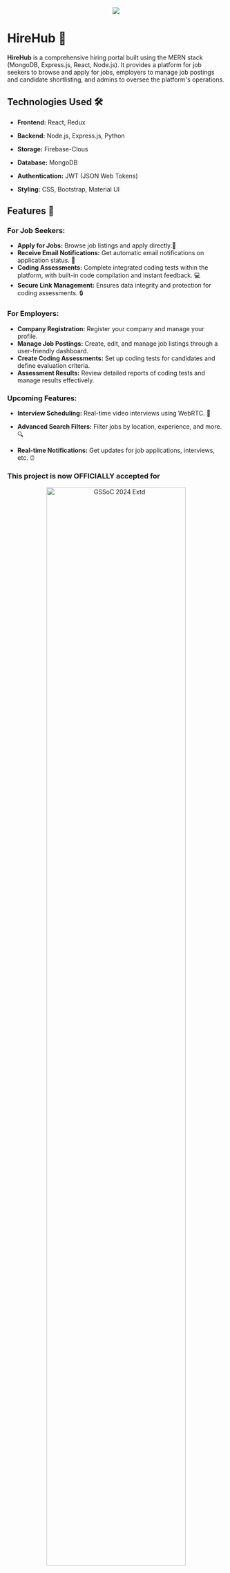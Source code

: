 <div align="center">
<img  src="https://readme-typing-svg.herokuapp.com?color=FEFF30&center=true&vCenter=true&size=40&width=900&height=80&lines=Welcome+to+Hire+Hub+💐"/>
</div>

# HireHub 🚀

**HireHub** is a comprehensive hiring portal built using the MERN stack (MongoDB, Express.js, React, Node.js). It provides a platform for job seekers to browse and apply for jobs, employers to manage job postings and candidate shortlisting, and admins to oversee the platform's operations.

## Technologies Used 🛠️

- **Frontend:** React, Redux

- **Backend:** Node.js, Express.js, Python
- **Storage:** Firebase-Clous
- **Database:** MongoDB
- **Authentication:** JWT (JSON Web Tokens)
- **Styling:** CSS, Bootstrap, Material UI


## Features 🌟

### For Job Seekers:

- **Apply for Jobs:** Browse job listings and apply directly.📄
- **Receive Email Notifications:** Get automatic email notifications on application status. 📧
- **Coding Assessments:** Complete integrated coding tests within the platform, with built-in code compilation and instant feedback. 💻
- **Secure Link Management:** Ensures data integrity and protection for coding assessments. 🔒

### For Employers:

- **Company Registration:** Register your company and manage your profile.
- **Manage Job Postings:** Create, edit, and manage job listings through a user-friendly dashboard.
- **Create Coding Assessments:** Set up coding tests for candidates and define evaluation criteria.
- **Assessment Results:** Review detailed reports of coding tests and manage results effectively.

### Upcoming Features:

- **Interview Scheduling:** Real-time video interviews using WebRTC. 🎥

- **Advanced Search Filters:** Filter jobs by location, experience, and more.🔍
- **Real-time Notifications:** Get updates for job applications, interviews, etc. ⏰

  <!-- Added Hacktoberfest 2024 and GSSoc Extended 2024 banners -->
### This project is now OFFICIALLY accepted for

<div align="center">
  <img src="https://raw.githubusercontent.com/SwanandD121/FeatherPerfect_fe/refs/heads/main/Untitled%20design.png" alt="GSSoC 2024 Extd" width="80%">
  <img src="https://cdn.discordapp.com/attachments/657543125190967316/1294560786114674748/Screenshot_2024-10-12_122347.png?ex=670b752f&is=670a23af&hm=26ddd7f41740b8b19ee4985e7568b3892091384b3b85e7165770a4b10f4d1050&" alt="Hacktoberfest 2024" width="80%">
</div>
<br>

---

## Setup Instructions

To run this project locally, follow these steps:

1. **Clone the repository:**

   ```bash
   git clone https://github.com/Yashgabani845/hiring-portal.git
   ```

2. **Navigate to the project directory:**

   ```bash
   cd hiring-portal
   ```

3. **Install frontend dependencies:**

   ```bash
   npm install
   ```

4. **Start the frontend server:**

   ```bash
   npm start
   ```

5. **Open a new terminal and navigate to the backend directory:**

   ```bash
   cd backend
   ```

6. **Start the backend server:**

   ```bash
   node server.js
   ```

7. **Install python dependencies:**

   ```bash
   pip install Flask Flask-CORS PyPDF2 google-generativeai python-dotenv
   ```

8. **Start the python server:**

   ```bash
   python ats.py
   ```

---

## Directory Structure 📂

Here is an overview of the project's directory structure:

<!-- START_STRUCTURE -->

```
/hiring-portal
├── Backend               🔧 Server-side logic and APIs
│   ├── controllers       📂 Request handlers and business logic
│   ├── models            🗄️  Database schemas and models
│   ├── routes            🚦 API route definitions
│   └── temp              🗃️  Temporary files (logs or drafts)
├── public                🌐 Static files for frontend (index.html, etc.)
└── src                   🛠️  Frontend application source code
    ├── CSS               🎨 Styling and CSS files
    ├── Components        📦 Reusable React components
    ├── assets            🖼️  Static resources like images and icons
    ├── firebase          🔥 Firebase configuration and integrations

```

<!-- END_STRUCTURE -->

---

## Contribution Guidelines 🤝🌟

We welcome contributions from the community! To contribute, please follow these guidelines:

1. **Fork the repository** and clone it locally.
2. Create a new branch for your feature or bug fix:
   ```bash
   git checkout -b feature/your-feature-name
   ```
3. **Commit your changes** with a clear message:
   ```bash
   git commit -m "Add feature/your-feature-name"
   ```
4. Push to your branch:
   ```bash
   git push origin feature/your-feature-name
   ```
5. **Open a Pull Request (PR)** 🔀and describe your changes in detail.

---

## Contact 👤

### Project Admin⚡
 
<table>
<tr>
<td align="center"><a href="https://github.com/Yashgabani845"><img src="https://avatars.githubusercontent.com/u/127788321?v=4" width=150px height=150px /></a></br> <h4 style="color:red;">Yash Niteshbhai Gabani</h4>
 <a href="https://www.linkedin.com/in/yash-gabani-527886258/"><img src="https://img.icons8.com/fluency/2x/linkedin.png" width="32px" height="32px"></img></a>
</td>
</tr>
</table>

### Project Mentors✨
 
<table>
<tr>
<td align="center"><a href="https://github.com/anikethgojee"><img src="https://media.licdn.com/dms/image/v2/D5603AQFY233u5XNbmg/profile-displayphoto-shrink_400_400/profile-displayphoto-shrink_400_400/0/1722448250152?e=1735776000&v=beta&t=or5XPzLRtYn4t0J1fM3yz5B53gpRQ0HEDjD66kqEmHw" width=150px height=150px /></a></br> <h4 style="color:red;">Aniketh Goje</h4>
 <a href="https://www.linkedin.com/in/aniketh-goje/"><img src="https://img.icons8.com/fluency/2x/linkedin.png" width="32px" height="32px"></img></a>
</td>
<td align="center"><a href="https://github.com/03-sakshi"><img src="https://avatars.githubusercontent.com/u/121297541?v=4" width=150px height=150px /></a></br> <h4 style="color:red;">Sakshi Gupta
</h4>
</tr>
</table>

---

### Issue Reporting 🐛✨

If you encounter any bugs or have feature requests, please follow this format when opening an issue:

- **Issue Title:** 📝 A concise and descriptive title.
- **Description:** 🔍 Clear and detailed description of the issue or feature request.
- **Steps to Reproduce (if applicable):** 🚶Detailed steps to reproduce the issue.
- **Expected Behavior:** ✅What you expected to happen.
- **Actual Behavior:** ❌What actually happened.

---

## 👀 Our Valuable Contributors 💖✨

<div align="center">
  <a href="https://github.com/Yashgabani845/hiring-portal/graphs/contributors">
    <img src="https://contrib.rocks/image?repo=Yashgabani845/hiring-portal&max=100" />
  </a>
</div>

![-----------------------------------------------------](https://raw.githubusercontent.com/andreasbm/readme/master/assets/lines/rainbow.png)

## Stargazers ❤️

<div align='left'>

[![Stargazers repo roster for @Yashgabani845/hiring-portal](https://reporoster.com/stars/dark/Yashgabani845/hiring-portal)](https://github.com/Yashgabani845/hiring-portal/stargazers)


</div>

## Forkers ❤️

[![Forkers repo roster for @Yashgabani845/hiring-portal](https://reporoster.com/forks/dark/Yashgabani845/hiring-portal)](https://github.com/Yashgabani845/hiring-portal/network/members)


![-----------------------------------------------------](https://raw.githubusercontent.com/andreasbm/readme/master/assets/lines/rainbow.png)


## License 📃

This project is open source and available under the [MIT License](https://opensource.org/licenses/MIT).

---

Feel free to contribute, suggest features, or report issues to improve **HireHub**!

## 💬 Feedback & Support 📬

If you have any feedback, questions, or issues, feel free to reach out or open a GitHub Issue. -**Linkedin:-** https://www.linkedin.com/in/yash-gabani-527886258/ -**Github:-** https://github.com/Yashgabani845

Feel free to contact us at
any of our social media handles incase of issue.

---

<h3 align="center"> Happy Coding ✨🚀</h3>

---

